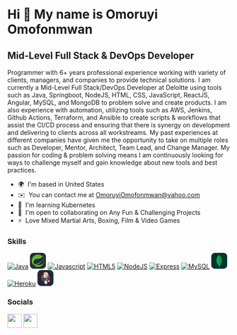 Hi 👋 My name is Omoruyi Omofonmwan
===================================

Mid-Level Full Stack & DevOps Developer
--------------------

Programmer with 6+ years professional experience working with variety of clients, managers, and companies to provide technical solutions. I am currently a Mid-Level Full Stack/DevOps Developer at Deloitte using tools such as Java, Springboot, NodeJS, HTML, CSS, JavaScript, ReactJS, Angular, MySQL, and MongoDB to problem solve and create products. I am also experience with automation, utilizing tools such as AWS, Jenkins, Github Actions, Terraform, and Ansible to create scripts & workflows that assist the CI/CD process and ensuring that there is synergy on development and delivering to clients across all workstreams. My past experiences at different companies have given me the opportunity to take on multiple roles such as Developer, Mentor, Architect, Team Lead, and Change Manager. My passion for coding & problem solving means I am continuously looking for ways to challenge myself and gain knowledge about new tools and best practices.

* 🌍  I'm based in United States
* ✉️  You can contact me at [OmoruyiOmofonmwan@yahoo.com](mailto:OmoruyiOmofonmwan@yahoo.com)
* 🧠  I'm learning Kubernetes
* 🤝  I'm open to collaborating on Any Fun & Challenging Projects
* ⚡  Love Mixed Martial Arts, Boxing, Film & Video Games

### Skills

<p align="left">
<a href="https://www.oracle.com/java/" target="_blank" rel="noreferrer"><img src="https://raw.githubusercontent.com/danielcranney/readme-generator/main/public/icons/skills/java-colored.svg" width="36" height="36" alt="Java" /></a>
<a href="https://spring.io/projects/spring-boot" target="_blank" rel="noreferrer"><img src="https://raw.githubusercontent.com/tandpfun/skill-icons/59059d9d1a2c092696dc66e00931cc1181a4ce1f/icons/Spring-Dark.svg" width="36" height="36" alt="Java_Spring" /></a>
<a href="https://developer.mozilla.org/en-US/docs/Web/JavaScript" target="_blank" rel="noreferrer"><img src="https://raw.githubusercontent.com/danielcranney/readme-generator/main/public/icons/skills/javascript-colored.svg" width="36" height="36" alt="Javascript" /></a>
<a href="https://developer.mozilla.org/en-US/docs/Glossary/HTML5" target="_blank" rel="noreferrer"><img src="https://raw.githubusercontent.com/danielcranney/readme-generator/main/public/icons/skills/html5-colored.svg" width="36" height="36" alt="HTML5" /></a>
<a href="https://nodejs.org/en/" target="_blank" rel="noreferrer"><img src="https://raw.githubusercontent.com/danielcranney/readme-generator/main/public/icons/skills/nodejs-colored.svg" width="36" height="36" alt="NodeJS" /></a>
<a href="https://expressjs.com/" target="_blank" rel="noreferrer"><img src="https://raw.githubusercontent.com/danielcranney/readme-generator/main/public/icons/skills/express-colored.svg" width="36" height="36" alt="Express" /></a>
<a href="https://www.mysql.com/" target="_blank" rel="noreferrer"><img src="https://raw.githubusercontent.com/danielcranney/readme-generator/main/public/icons/skills/mysql-colored.svg" width="36" height="36" alt="MySQL" /></a>
<a href="https://www.mysql.com/" target="_blank" rel="noreferrer"><img src="https://raw.githubusercontent.com/tandpfun/skill-icons/59059d9d1a2c092696dc66e00931cc1181a4ce1f/icons/MongoDB.svg" width="36" height="36" alt="MongoDB" /></a>
<a href="https://www.heroku.com/" target="_blank" rel="noreferrer"><img src="https://raw.githubusercontent.com/danielcranney/readme-generator/main/public/icons/skills/heroku-colored.svg" width="36" height="36" alt="Heroku" /></a>
<a href="https://www.jenkins.io/" target="_blank" rel="noreferrer"><img src="https://raw.githubusercontent.com/tandpfun/skill-icons/59059d9d1a2c092696dc66e00931cc1181a4ce1f/icons/Jenkins-Dark.svg" width="36" height="36" alt="Jenkins" /></a>
</p>


### Socials

<p align="left"> <a href="https://www.github.com/ACompleteNoobSmoke" target="_blank" rel="noreferrer"><img src="https://raw.githubusercontent.com/danielcranney/readme-generator/main/public/icons/socials/github.svg" width="32" height="32" /></a> <a href="https://www.linkedin.com/in/omoruyi-omofonmwan-03104494/" target="_blank" rel="noreferrer"><img src="https://raw.githubusercontent.com/danielcranney/readme-generator/main/public/icons/socials/linkedin.svg" width="32" height="32" /></a></p>

